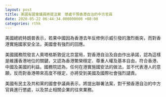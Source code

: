 ```yaml
---
layout: post
title: 美國有國會議員將提法案　懲處干預香港自治的中方官員
date: 2020-05-22 06:44:34.000000000 +08:00
categories: rthk
---
```


美國總統特朗普表示，若果中國因為香港去年反修例示威引發的激烈衝突，而對香港實施國家安全法，美國會有強烈的回應。

美國國務院發言人奧塔格斯敦促北京當局，對香港自治及自由作出承諾，認為這樣是維護香港地位的關鍵，又認為香港繁榮穩定、尊重人權及基本自由，符合香港、中國及美國的利益。國務院認為，任何在港實施國安法的做法，並不代表港人的意願，反而對香港帶來高度不穩定，亦將受到美國及國際社會強烈譴責。

美國有民主及共和黨的國會參議員表示，將提出聯署法案，對干預香港自治的中方官員進行懲處，以及禁止相關企業的往來業務。
